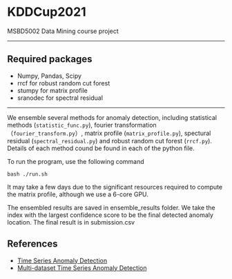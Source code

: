# KDDCup2021
MSBD5002 Data Mining course project

--------
## Required packages
- Numpy, Pandas, Scipy
- rrcf for robust random cut forest
- stumpy for matrix profile
- sranodec for spectral residual

---------

We ensemble several methods for anomaly detection, including statistical methods (`statistic_func.py`), fourier transformation （`fourier_transform.py`）, matrix profile (`matrix_profile.py`), spectural residual (`spectral_residual.py`) and robust random cut forest (`rrcf.py`). Details of each method cound be found in each of the python file.

To run the program, use the following command 
```
bash ./run.sh
```

It may take a few days due to the significant resources required to compute the matrix profile, although we use a 6-core GPU. 

The ensembled results are saved in ensemble_results folder. We take the index with the largest confidence score to be the final detected anomaly location. The final result is in submission.csv

## References
- [Time Series Anomaly Detection](https://www.youtube.com/watch?v=1v64_tzJPTE)
- [Multi-dataset Time Series Anomaly Detection](https://www.youtube.com/watch?v=J_Ebbql9jCo)
